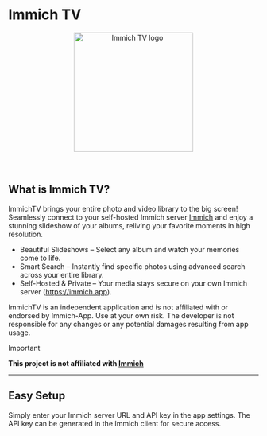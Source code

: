 # Immich TV

<div align="center">
  <a href="https://github.com/tesycharging/ImmichTV">
    <img src="/ImmichTV/Assets.xcassets/App Icon & Top Shelf Image.brandassets/App Icon - App Store.imagestack/AppIconSmall.imagestacklayer/AppIconSmall.png" width="240" height="auto" alt="Immich TV logo" />
  </a>
</div>
<br />
<br />


## What is Immich TV?
ImmichTV brings your entire photo and video library to the big screen! Seamlessly connect to your self-hosted Immich server [Immich][immich-github-url] and enjoy a stunning slideshow of your albums, reliving your favorite moments in high resolution.
- Beautiful Slideshows – Select any album and watch your memories come to life.
- Smart Search – Instantly find specific photos using advanced search across your entire library.
- Self-Hosted & Private – Your media stays secure on your own Immich server (https://immich.app).

ImmichTV is an independent application and is not affiliated with or endorsed by Immich-App. Use at your own risk. The developer is not responsible for any changes or any potential damages resulting from app usage.

> [!IMPORTANT]
> **This project is not affiliated with [Immich][immich-github-url]**

------

## Easy Setup
Simply enter your Immich server URL and API key in the app settings. The API key can be generated in the Immich client for secure access.






<!-- LINKS & IMAGES -->
[immich-github-url]: https://github.com/immich-app/immich
